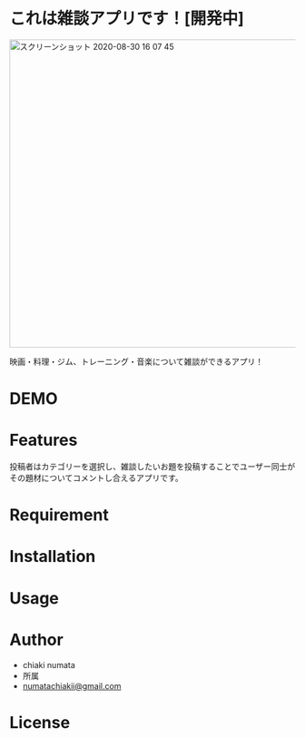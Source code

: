 # これは雑談アプリです！[開発中]

<img width="543" alt="スクリーンショット 2020-08-30 16 07 45" src="https://user-images.githubusercontent.com/67324060/91653619-5e5c4a00-eadd-11ea-8559-ad0aedac33e1.png">

映画・料理・ジム、トレーニング・音楽について雑談ができるアプリ！
 
# DEMO
 
 
# Features
投稿者はカテゴリーを選択し、雑談したいお題を投稿することでユーザー同士がその題材についてコメントし合えるアプリです。
 
# Requirement
 

# Installation

# Usage
 
 
# Author
 
* chiaki numata
* 所属
* numatachiakii@gmail.com
 
# License

